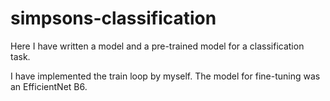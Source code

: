 # simpsons-classification
Here I have written a model and a pre-trained model for a classification task.

I have implemented the train loop by myself. The model for fine-tuning was an EfficientNet B6.
